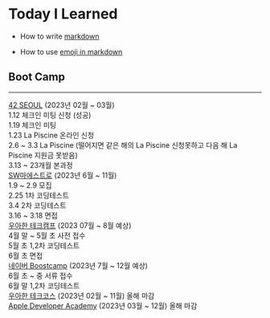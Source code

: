 # Today I Learned

* How to write [markdown](https://gist.github.com/ihoneymon/652be052a0727ad59601)

* How to use  [emoji in markdown](https://www.webfx.com/tools/emoji-cheat-sheet/)

## Boot Camp
* * *

[42 SEOUL](https://42seoul.kr/seoul42/contents/view?contentsNo=17&level=2&menuNo=31) (2023년 02월 ~ 03월)<br>
1.12 체크인 미팅 신청 (성공)<br>
1.19 체크인 미팅<br>
1.23 La Piscine 온라인 신청<br>
2.6 ~ 3.3 La Piscine (떨어지면 같은 해의 La Piscine 신청못하고 다음 해 La Piscine 지원금 못받음)<br>
3.13 ~ 23개월 본과정<br>
[SW마에스트로](https://www.swmaestro.org/sw/main/contents.do?menuNo=200033) (2023년 6월 ~ 11월)<br>
1.9 ~ 2.9 모집<br>
2.25 1차 코딩테스트<br>
3.4 2차 코딩테스트<br>
3.16 ~ 3.18 면접<br>
[우아한 테크캠프](https://techblog.woowahan.com/8154/) (2023 07월 ~ 8월 예상)<br> 
4월 말 ~ 5월 초 사전 접수<br>
5월 초 1,2차 코딩테스트<br>
6월 초 면접<br>
[네이버 Boostcamp](https://boostcamp.connect.or.kr/guide_wm.html) (2023년 7월 ~ 12월 예상)<br>
6월 초 ~ 중 서류 접수<br>
6월 말 1,2차 코딩테스트<br>
[우아한 테크코스](https://woowacourse.github.io/) (2023년 02월 ~ 11월) 올해 마감<br>
[Apple Developer Academy](https://developeracademy.postech.ac.kr/) (2023년 03월 ~ 12월) 올해 마감<br>